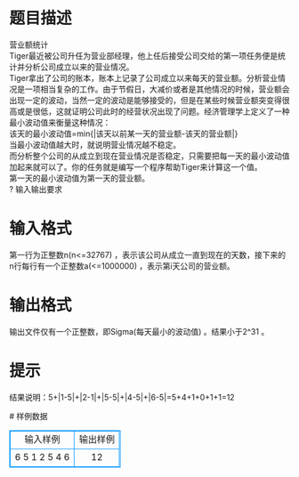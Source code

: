 # 

 
 # 题目描述 
<p>营业额统计&nbsp;<br />
Tiger最近被公司升任为营业部经理，他上任后接受公司交给的第一项任务便是统计并分析公司成立以来的营业情况。&nbsp;<br />
Tiger拿出了公司的账本，账本上记录了公司成立以来每天的营业额。分析营业情况是一项相当复杂的工作。由于节假日，大减价或者是其他情况的时候，营业额会出现一定的波动，当然一定的波动是能够接受的，但是在某些时候营业额突变得很高或是很低，这就证明公司此时的经营状况出现了问题。经济管理学上定义了一种最小波动值来衡量这种情况：&nbsp;<br />
该天的最小波动值=min{|该天以前某一天的营业额-该天的营业额|}&nbsp;<br />
当最小波动值越大时，就说明营业情况越不稳定。&nbsp;<br />
而分析整个公司的从成立到现在营业情况是否稳定，只需要把每一天的最小波动值加起来就可以了。你的任务就是编写一个程序帮助Tiger来计算这一个值。&nbsp;<br />
第一天的最小波动值为第一天的营业额。&nbsp;<br />
?&nbsp;输入输出要求&nbsp;</p> 

 
 # 输入格式 
<p>第一行为正整数n(n&lt;=32767)&nbsp;，表示该公司从成立一直到现在的天数，接下来的n行每行有一个正整数a(&lt;=1000000)&nbsp;，表示第i天公司的营业额。</p> 

 
 # 输出格式 
<p>输出文件仅有一个正整数，即Sigma(每天最小的波动值)&nbsp;。结果小于2^31&nbsp;。&nbsp;</p> 

 
 # 提示 
<p>结果说明：5+|1-5|+|2-1|+|5-5|+|4-5|+|6-5|=5+4+1+0+1+1=12</p> 
# 样例数据
<style>
        table,table tr th, table tr td { border:1px solid #0094ff; }
        table { width: 200px; min-height: 25px; line-height: 25px; text-align: center; border-collapse: collapse;}   
    </style>
<table>
	<tr>
		<td>输入样例</td>
		<td>输出样例</td>
	</tr>
<tr><td>6
5
1
2
5
4
6</td><td>12
</td></tr></table>
